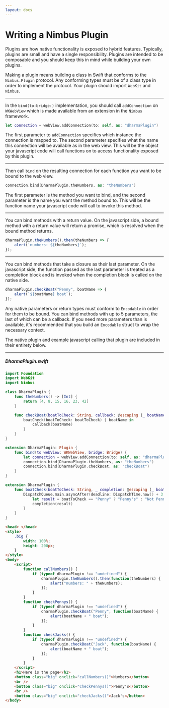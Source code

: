 ```yaml
---
layout: docs
---
```


# Writing a Nimbus Plugin

Plugins are how native functionality is exposed to hybrid features. Typically, plugins are small and have a single responsibility. Plugins are intended to be composable and you should keep this in mind while building your own plugins.

Making a plugin means building a class in Swift that conforms to the `Nimbus.Plugin` protocol. Any conforming types must be of a class type in order to implement the protocol. Your plugin should import `WebKit` and `Nimbus`.

---

In the `bind(to:bridge:)` implementation, you should call `addConnection` on `WKWebView` which is made available from an extension in the `Nimbus` framework.

```swift
let connection = webView.addConnection(to: self, as: "dharmaPlugin")
```

The first parameter to `addConnection` specifies which instance the connection is mapped to. The second parameter specifies what the name this connection will be available as in the web view. This will be the object your javascript code will call functions on to access functionality exposed by this plugin.

---

Then call `bind` on the resulting connection for each function you want to be bound to the web view.

```swift
connection.bind(DharmaPlugin.theNumbers, as: "theNumbers")
```

The first parameter is the method you want to bind, and the second parameter is the name you want the method bound to. This will be the function name your javascript code will call to invoke this method.

---

You can bind methods with a return value. On the javascript side, a bound method with a return value will return a promise, which is resolved when the bound method returns.

```javascript
dharmaPlugin.theNumbers().then(theNumbers => {
    alert(`numbers: ${theNumbers}`);
});
```

---

You can bind methods that take a closure as their last parameter. On the javascript side, the function passed as the last parameter is treated as a completion block and is invoked when the completion block is called on the native side.

```javascript
dharmaPlugin.checkBoat("Penny", boatName => {
    alert(`${boatName} boat`);
});
```

Any native parameters or return types must conform to `Encodable` in order for them to be bound. You can bind methods with up to 5 parameters, the last of which can be a callback. If you need more parameters than is available, it's recommended that you build an `Encodable` struct to wrap the necessary context.

The native plugin and example javascript calling that plugin are included in their entirety below.

---

##### DharmaPlugin.swift

```swift
import Foundation
import WebKit
import Nimbus

class DharmaPlugin {
    func theNumbers() -> [Int] {
        return [4, 8, 15, 16, 23, 42]
    }

    func checkBoat(boatToCheck: String, callback: @escaping (_ boatName: String) -> Void) {
        boatCheck(boatToCheck: boatToCheck) { boatName in
            callback(boatName)
        }
    }
}

extension DharmaPlugin: Plugin {
    func bind(to webView: WKWebView, bridge: Bridge) {
        let connection = webView.addConnection(to: self, as: "dharmaPlugin")
        connection.bind(DharmaPlugin.theNumbers, as: "theNumbers")
        connection.bind(DharmaPlugin.checkBoat, as: "checkBoat")
    }
}

extension DharmaPlugin {
    func boatCheck(boatToCheck: String, _ completion: @escaping (_ boatName: String) -> Void) {
        DispatchQueue.main.asyncAfter(deadline: DispatchTime.now() + 3.0) {
            let result = boatToCheck == "Penny" ? "Penny's" : "Not Penny's"
            completion(result)
        }
    }
}
```

```html
<head> </head>
<style>
    .big {
        width: 100%;
        height: 200px;
    }
</style>
<body>
    <script>
        function callNumbers() {
            if (typeof dharmaPlugin !== "undefined") {
                dharmaPlugin.theNumbers().then(function(theNumbers) {
                    alert("numbers: " + theNumbers);
                });
            }
        }
        function checkPennys() {
            if (typeof dharmaPlugin !== "undefined") {
                dharmaPlugin.checkBoat("Penny", function(boatName) {
                    alert(boatName + " boat");
                });
            }
        }
        function checkJacks() {
            if (typeof dharmaPlugin !== "undefined") {
                dharmaPlugin.checkBoat("Jack", function(boatName) {
                    alert(boatName + " boat");
                });
            }
        }
    </script>
    <h1>Here is the page</h1>
    <button class="big" onclick="callNumbers()">Numbers</button>
    <br />
    <button class="big" onclick="checkPennys()">Penny's</button>
    <br />
    <button class="big" onclick="checkJacks()">Jack's</button>
</body>
```
